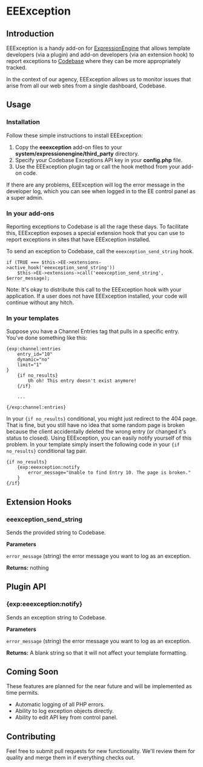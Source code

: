 # EEException

## Introduction
EEException is a handy add-on for [ExpressionEngine](http://expressionengine.com) that allows template developers (via a plugin) and add-on developers (via an extension hook) to report exceptions to [Codebase](http://codebasehq.com) where they can be more appropriately tracked.

In the context of our agency, EEException allows us to monitor issues that arise from all our web sites from a single dashboard, Codebase.

## Usage

### Installation
Follow these simple instructions to install EEException:

1. Copy the __eeexception__ add-on files to your __system/expressionengine/third_party__ directory.
2. Specify your Codebase Exceptions API key in your __config.php__ file.
3. Use the EEException plugin tag or call the hook method from your add-on code.

If there are any problems, EEException will log the error message in the developer log, which you can see when logged in to the EE control panel as a super admin.

### In your add-ons
Reporting exceptions to Codebase is all the rage these days. To facilitate this, EEException exposes a special extension hook that you can use to report exceptions in sites that have EEException installed.

To send an exception to Codebase, call the `eeexception_send_string` hook.

	if (TRUE === $this->EE->extensions->active_hook('eeexception_send_string'))
		$this->EE->extensions->call('eeexception_send_string', $error_message);

Note: It's okay to distribute this call to the EEException hook with your application. If a user does not have EEException installed, your code will continue without any hitch.

### In your templates
Suppose you have a Channel Entries tag that pulls in a specific entry. You've done something like this:

	{exp:channel:entries
		entry_id="10"
		dynamic="no"
		limit="1"
	}
		{if no_results}
			Uh oh! This entry doesn't exist anymore!
		{/if}

		...

	{/exp:channel:entries}

In your `{if no_results}` conditional, you might just redirect to the 404 page. That is fine, but you still have no idea that some random page is broken because the client accidentally deleted the wrong entry (or changed it's status to closed). Using EEException, you can easily notify yourself of this problem. In your template simply insert the following code in your `{if no_results}` conditional tag pair.

	{if no_results}
		{exp:eeexception:notify 
			error_message="Unable to find Entry 10. The page is broken."
		}
	{/if}

## Extension Hooks

### eeexception_send_string
Sends the provided string to Codebase.

__Parameters__

`error_message` (string) the error message you want to log as an exception.

__Returns:__ nothing

## Plugin API

### {exp:eeexception:notify}
Sends an exception string to Codebase.

__Parameters__

`error_message` (string) the error message you want to log as an exception.

__Returns:__ A blank string so that it will not affect your template formatting.

## Coming Soon
These features are planned for the near future and will be implemented as time permits.

- Automatic logging of all PHP errors.
- Ability to log exception objects directly.
- Ability to edit API key from control panel.

## Contributing
Feel free to submit pull requests for new functionality. We'll review them for quality and merge them in if everything checks out.



